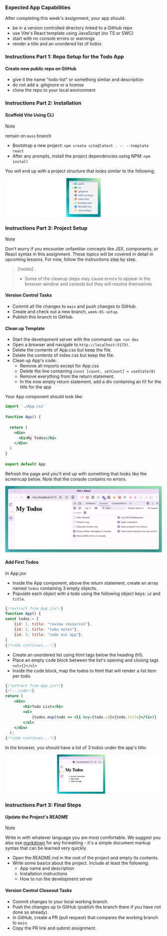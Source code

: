 <!-- h1, h2 already used by CTD Learns -->
<!-- draft exercise composition v1-->
### Expected App Capabilities

After completing this week's assignment, your app should:

- be in a version controlled directory linked to a GitHub repo
- use Vite's React template using JavaScript (no TS or SWC)
- start with no console errors or warnings
- render a title and an unordered list of todos

### Instructions Part 1: Repo Setup for the Todo App

#### Create new public repo on GitHub

- give it the name "todo-list" or something similar and description
- do not add a .gitignore or a license
- clone the repo to your local environment

### Instructions Part 2: Installation

#### Scaffold Vite Using CLI

>[!note]
>remain on `main` branch

- Bootstrap a new project: `npm create vite@latest . -- --template react`
- After any prompts, install the project dependencies using NPM: `npm install`

You will end up with a project structure that looks similar to the following:

![screen capture of the newly installed project directory](https://raw.githubusercontent.com/Code-the-Dream-School/react-curriculum-v3/refs/heads/main/learns-app-content/assignments/assets/week-01/project-directory.png)

### Instructions Part 3: Project Setup

> [!note]
> Don't worry if you encounter unfamiliar concepts like JSX, components, or React syntax in this assignment. These topics will be covered in detail in upcoming lessons. For now, follow the instructions step by step.

> [!notes]
>.
>
> - Some of the cleanup steps may cause errors to appear in the browser window and console but they will resolve themselves

#### Version Control Tasks

- Commit all file changes to `main` and push changes to GitHub.
- Create and check out a new branch, `week-01-setup`.
- Publish this branch to GitHub.

#### Clean up Template

- Start the development server with the command: `npm run dev`
- Open a browser and navigate to `http://localhost:5173)`.
- Delete the contents of App.css but keep the file.
- Delete the contents of index.css but keep the file.
- Clean up App's code:
  - Remove all imports except for App.css
  - Delete the line containing `const [count, setCount] = useState(0)`
  - Remove everything from the return statement.
  - In the now empty return statement, add a div containing an h1 for the title for the app

Your App component should look like:

```jsx
import './App.css'

function App() {

  return (
    <div>
      <h1>My Todos</h1>
    </div>
  )
}

export default App
```

Refresh the page and you'll end up with something that looks like the screencap below. Note that the console contains no errors.

![screen capture of app title in browser](https://raw.githubusercontent.com/Code-the-Dream-School/react-curriculum-v3/refs/heads/main/learns-app-content/assignments/assets/week-01/title-screencap.png)

#### Add First Todos

In App.jsx:

- Inside the App component, above the return statement, create an array named `todos` containing 3 empty objects.
- Populate each object with a todo using the following object keys: `id` and `title`.

```jsx
{/*extract from App.jsx*/}
function App() {
const todos = [
    {id: 1, title: "review resources"},
    {id: 2, title: "take notes"},
    {id: 3, title: "code out app"},
]
{/*code continues...*/}
```

- Create an unordered list using html tags below the heading (h1).
- Place an empty code block between the list's opening and closing tags `<ul>{}</ul>`
- Inside the code block, map the todos to html that will render a list item per todo.

```jsx
{/*extract from App.jsx*/}
{/*...code*/}
return (
    <div>
        <h1>Todo List</h1>
        <ul>
            {todos.map(todo => <li key={todo.id}>{todo.title}</li>)}
        </ul>
    </div>
  );
{/*code continues...*/}
```

In the browser, you should have a list of 3 todos under the app's title:

![screen capture of the todos in browser](https://raw.githubusercontent.com/Code-the-Dream-School/react-curriculum-v3/refs/heads/main/learns-app-content/assignments/assets/week-01/todos-screencap.png)

### Instructions Part 3: Final Steps

#### Update the Project's README

> [!note]
> Write in with whatever language you are most comfortable. We suggest you also use [markdown](https://gist.github.com/Myndex/5140d6fe98519bb15c503c490e713233) for any formatting - it's a simple document markup syntax that can be learned very quickly.

- Open the README.md in the root of the project and empty its contents.
- Write some basics about the project. Include at least the following:
  - App name and description
  - Installation instructions
  - How to run the development server

#### Version Control Closeout Tasks

- Commit changes to your local working branch.
- Push the changes up to GitHub (publish the branch there if you have not done so already).
- In GitHub, create a PR (pull request) that compares the working branch to `main`.
- Copy the PR link and submit assignment.
